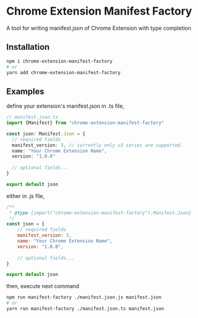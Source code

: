 # Chrome Extension Manifest Factory
A tool for writing manifest.json of Chrome Extension with type completion

## Installation
```bash
npm i chrome-extension-manifest-factory
# or
yarn add chrome-extension-manifest-factory
```

## Examples
define your extension's manifest.json in .ts file,
```typescript
// manifest.json.ts
import {Manifest} from "chrome-extension-manifest-factory"

const json: Manifest.Json = {
  // required fields
  manifest_version: 3, // currently only v3 series are supported.
  name: "Your Chrome Extension Name",
  version: "1.0.0"
  
  // optional fields...
}

export default json
```

either in .js file,
```javascript
/**
 * @type {import("chrome-extension-manifest-factory").Manifest.Json}
 */
const json = {
    // required fields
    manifest_version: 3,
    name: "Your Chrome Extension Name",
    version: "1.0.0",
    
    // optional fields...
}

export default json
```

then, execute next command
```bash
npm run manifest-factory ./manifest.json.js manifest.json
# or
yarn run manifest-factory ./manifest.json.ts manifest.json
```


